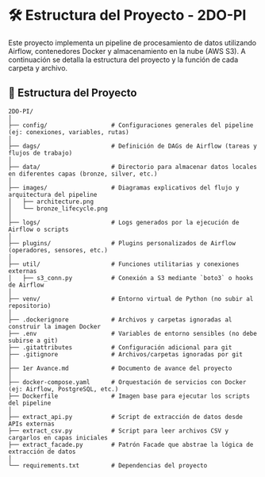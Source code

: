 
# 🛠️ Estructura del Proyecto - 2DO-PI

Este proyecto implementa un pipeline de procesamiento de datos utilizando Airflow, contenedores Docker y almacenamiento en la nube (AWS S3). A continuación se detalla la estructura del proyecto y la función de cada carpeta y archivo.

## 📁 Estructura del Proyecto

```
2DO-PI/
│
├── config/                  # Configuraciones generales del pipeline (ej: conexiones, variables, rutas)
│
├── dags/                    # Definición de DAGs de Airflow (tareas y flujos de trabajo)
│
├── data/                    # Directorio para almacenar datos locales en diferentes capas (bronze, silver, etc.)
│
├── images/                  # Diagramas explicativos del flujo y arquitectura del pipeline
│   ├── architecture.png
│   └── bronze_lifecycle.png
│
├── logs/                    # Logs generados por la ejecución de Airflow o scripts
│
├── plugins/                 # Plugins personalizados de Airflow (operadores, sensores, etc.)
│
├── util/                    # Funciones utilitarias y conexiones externas
│   ├── s3_conn.py           # Conexión a S3 mediante `boto3` o hooks de Airflow
│
├── venv/                    # Entorno virtual de Python (no subir al repositorio)
│
├── .dockerignore            # Archivos y carpetas ignoradas al construir la imagen Docker
├── .env                     # Variables de entorno sensibles (no debe subirse a git)
├── .gitattributes           # Configuración adicional para git
├── .gitignore               # Archivos/carpetas ignoradas por git
│
├── 1er Avance.md            # Documento de avance del proyecto
│
├── docker-compose.yaml      # Orquestación de servicios con Docker (ej: Airflow, PostgreSQL, etc.)
├── Dockerfile               # Imagen base para ejecutar los scripts del pipeline
│
├── extract_api.py           # Script de extracción de datos desde APIs externas
├── extract_csv.py           # Script para leer archivos CSV y cargarlos en capas iniciales
├── extract_facade.py        # Patrón Facade que abstrae la lógica de extracción de datos
│
└── requirements.txt         # Dependencias del proyecto
```


